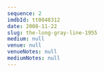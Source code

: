 ```yaml
---
sequence: 2
imdbId: tt0048312
date: 2008-11-22
slug: the-long-gray-line-1955
medium: null
venue: null
venueNotes: null
mediumNotes: null
---
```


